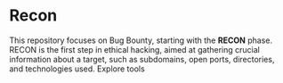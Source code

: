 # Recon
This repository focuses on Bug Bounty, starting with the **RECON** phase. RECON is the first step in ethical hacking, aimed at gathering crucial information about a target, such as subdomains, open ports, directories, and technologies used. Explore tools
